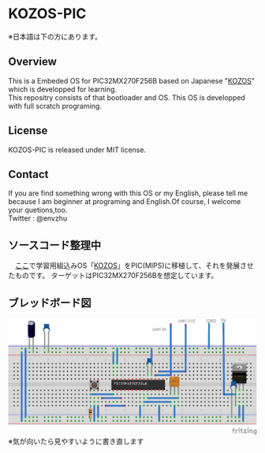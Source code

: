 # KOZOS-PIC
※日本語は下の方にあります。  

## Overview
This is a Embeded OS for PIC32MX270F256B based on Japanese "[KOZOS](http://kozos.jp/kozos/)" which is developped for learning.  
This repositry consists of that bootloader and OS.
This OS is developped with full scratch programing.

## License
KOZOS-PIC is released under MIT license.

## Contact
If you are find something wrong with this OS or my English, please tell me because I am beginner at programing and English.Of course, I welcome your quetions,too.  
Twitter : @envzhu

## ソースコード整理中
　[ここ](https://github.com/envzhu/kozosbook-pic)で学習用組込みOS「[KOZOS](http://kozos.jp/kozos/)」をPIC(MIPS)に移植して、それを発展させたものです。
ターゲットはPIC32MX270F256Bを想定しています。

## ブレッドボード図
![ブレッドボード図](PIC32_kozos_breadbord.png)
※気が向いたら見やすいように書き直します